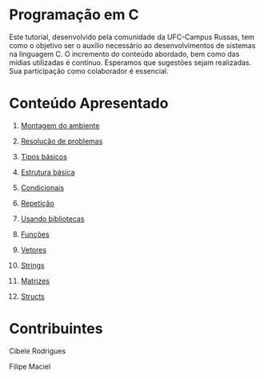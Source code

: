 
# Programação em C
Este tutorial, desenvolvido pela comunidade da UFC-Campus Russas, tem como o objetivo ser o auxílio necessário ao desenvolvimentos de sistemas na linguagem C. O incremento do conteúdo abordado, bem como das mídias utilizadas é contínuo. Esperamos que sugestões sejam realizadas. Sua participação como colaborador é essencial.

# Conteúdo Apresentado

1. [Montagem do ambiente](https://github.com/cibellerodrigues/Programacao-em-C/tree/master/montagem%20do%20ambiente)

2. [Resolução de problemas](https://github.com/cibellerodrigues/Programacao-em-C/tree/master/resolu%C3%A7%C3%A3o%20de%20problemas)
	
3. [Tipos básicos](https://github.com/cibellerodrigues/Programacao-em-C/tree/master/tipos%20basicos)
	
4. [Estrutura básica](https://github.com/cibellerodrigues/Programacao-em-C/tree/master/estrutura%20basica)
	
5. [Condicionais](https://github.com/cibellerodrigues/Programacao-em-C/tree/master/estruturas%20de%20controle/condicionais)
	
6. [Repetição](https://github.com/cibellerodrigues/Programacao-em-C/tree/master/estruturas%20de%20controle/repeti%C3%A7%C3%A3o)
	
7. [Usando bibliotecas](https://github.com/cibellerodrigues/Programacao-em-C/tree/master/usando%20bibliotecas)
	
8. [Funções](https://github.com/cibellerodrigues/Programacao-em-C/tree/master/fun%C3%A7%C3%B5es) 
	
9. [Vetores](https://github.com/cibellerodrigues/Programacao-em-C/tree/master/vetores)
	
10. [Strings](https://github.com/cibellerodrigues/Programacao-em-C/tree/master/strings)
	
11. [Matrizes](https://github.com/cibellerodrigues/Programacao-em-C/tree/master/matrizes)
	
12. [Structs](https://github.com/cibellerodrigues/Programacao-em-C/tree/master/structs)
	 

# Contribuintes
Cibele Rodrigues

Filipe Maciel
